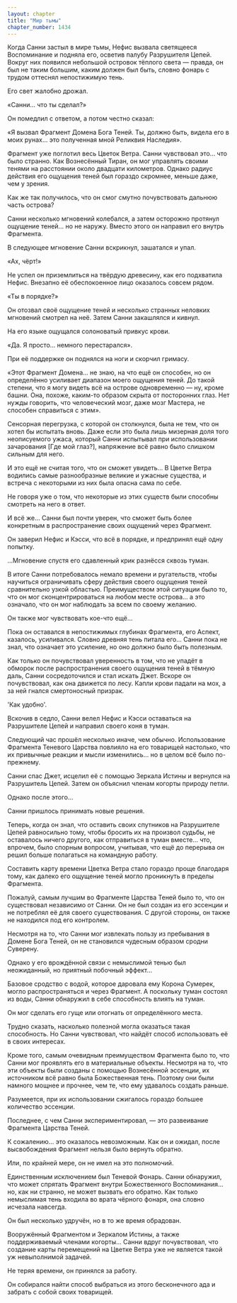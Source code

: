 ```yaml
---
layout: chapter
title: "Мир тьмы"
chapter_number: 1434
---
```




Когда Санни застыл в мире тьмы, Нефис вызвала светящееся Воспоминание и подняла его, осветив палубу Разрушителя Цепей. Вокруг них появился небольшой островок тёплого света — правда, он был не таким большим, каким должен был быть, словно фонарь с трудом оттеснял непостижимую тень.

Его свет жалобно дрожал.

«Санни... что ты сделал?»

Он помедлил с ответом, а потом честно сказал:

«Я вызвал Фрагмент Домена Бога Теней. Ты, должно быть, видела его в моих рунах... это полученная мной Реликвия Наследия».

Фрагмент уже поглотил весь Цветок Ветра. Санни чувствовал это... что было странно. Как Вознесённый Тиран, он мог управлять своими тенями на расстоянии около двадцати километров. Однако радиус действия его ощущения теней был гораздо скромнее, меньше даже, чем у зрения.

Как же так получилось, что он смог смутно почувствовать дальнюю часть острова?

Санни несколько мгновений колебался, а затем осторожно протянул ощущение теней... но не наружу. Вместо этого он направил его внутрь Фрагмента.

В следующее мгновение Санни вскрикнул, зашатался и упал.

«Ах, чёрт!»

Не успел он приземлиться на твёрдую древесину, как его подхватила Нефис. Внезапно её обеспокоенное лицо оказалось совсем рядом.

«Ты в порядке?»

Он отозвал своё ощущение теней и несколько странных неловких мгновений смотрел на неё. Затем Санни закашлялся и кивнул.

На его языке ощущался солоноватый привкус крови.

«Да. Я просто... немного перестарался».

При её поддержке он поднялся на ноги и скорчил гримасу.

«Этот Фрагмент Домена... не знаю, на что ещё он способен, но он определённо усиливает диапазон моего ощущения теней. До такой степени, что я могу видеть всё на острове одновременно — ну, кроме башни. Она, похоже, каким-то образом скрыта от посторонних глаз. Нет нужды говорить, что человеческий мозг, даже мозг Мастера, не способен справиться с этим».

Сенсорная перегрузка, с которой он столкнулся, была не тем, что он хотел бы испытать вновь. Даже если это была лишь мизерная доля того неописуемого ужаса, который Санни испытывал при использовании зачарования [Где мой глаз?], напряжение всё равно было слишком сильным для него.

И это ещё не считая того, что он сможет увидеть... В Цветке Ветра водились самые разнообразные великие и ужасные существа, и встреча с некоторыми из них была опасна сама по себе.

Не говоря уже о том, что некоторые из этих существ были способны смотреть на него в ответ.

И всё же... Санни был почти уверен, что сможет быть более конкретным в распространение своих ощущений через Фрагмент.

Он заверил Нефис и Кэсси, что всё в порядке, и предпринял ещё одну попытку.

...Мгновение спустя его сдавленный крик разнёсся сквозь туман.

В итоге Санни потребовалось немало времени и ругательств, чтобы научиться ограничивать сферу действия своего ощущения теней сравнительно узкой областью. Преимуществом этой ситуации было то, что он мог сконцентрироваться на любом месте острова... а это означало, что он мог наблюдать за всем по своему желанию.

Он также мог чувствовать кое-что ещё...

Пока он оставался в непостижимых глубинах Фрагмента, его Аспект, казалось, усиливался. Словно древняя тень питала его... Санни пока не знал, что означает это усиление, но оно должно было быть полезным.

Как только он почувствовал уверенность в том, что не упадёт в обморок после распространения своего ощущения теней в тёмную даль, Санни сосредоточился и стал искать Джет. Вскоре он почувствовал, как она движется по лесу. Капли крови падали на мох, а за ней гнался смертоносный призрак.

'Как удобно'.

Вскочив в седло, Санни велел Нефис и Кэсси оставаться на Разрушителе Цепей и направил своего коня в туман.

Следующий час прошёл несколько иначе, чем обычно. Использование Фрагмента Теневого Царства повлияло на его товарищей настолько, что их привычные реакции и мысли изменились... но в целом всё было по-прежнему.

Санни спас Джет, исцелил её с помощью Зеркала Истины и вернулся на Разрушитель Цепей. Затем он объяснил членам когорты природу петли.

Однако после этого...

Санни пришлось принимать новые решения.

Теперь, когда он знал, что оставить своих спутников на Разрушителе Цепей равносильно тому, чтобы бросить их на произвол судьбы, не оставалось ничего другого, как отправиться в туман вместе... что, впрочем, было спорным вопросом, учитывая, что ещё до перерыва он решил больше полагаться на командную работу.

Составить карту времени Цветка Ветра стало гораздо проще благодаря тому, как далеко его ощущение теней могло проникнуть в пределы Фрагмента.

Пожалуй, самым лучшим во Фрагменте Царства Теней было то, что он существовал независимо от Санни. Он не был создан из его эссенции и не потреблял её для своего существования. С другой стороны, он также не находился под его контролем.

Несмотря на то, что Санни мог извлекать пользу из пребывания в Домене Бога Теней, он не становился чудесным образом сродни Суверену.

Однако у его врождённой связи с немыслимой тенью был неожиданный, но приятный побочный эффект...

Базовое сродство с водой, которое даровала ему Корона Сумерек, могло распространяться и через Фрагмент. А поскольку туман состоял из воды, Санни обнаружил в себе способность влиять на туман.

Он мог сделать его гуще или отогнать от определённого места.

Трудно сказать, насколько полезной могла оказаться такая способность. Но Санни чувствовал, что найдёт способ использовать её в своих интересах.

Кроме того, самым очевидным преимуществом Фрагмента было то, что Санни мог проявлять его в материальные объекты. Несмотря на то, что эти объекты были созданы с помощью Вознесённой эссенции, их источником всё равно была Божественная тень. Поэтому они были намного мощнее и прочнее, чем те, что ему удавалось создать раньше.

Разумеется, при их использовании сжигалось гораздо большее количество эссенции.

Последнее, с чем Санни экспериментировал, — это развеивание Фрагмента Царства Теней.

К сожалению... это оказалось невозможным. Как он и ожидал, после высвобождения Фрагмент нельзя было вернуть обратно.

Или, по крайней мере, он не имел на это полномочий.

Единственным исключением был Теневой Фонарь. Санни обнаружил, что может спрятать Фрагмент внутри Божественного Воспоминания... но, как ни странно, не может вызвать его обратно. Как только немыслимая тень входила во врата чёрного фонаря, она словно исчезала навсегда.

Он был несколько удручён, но в то же время обрадован.

Вооружённый Фрагментом и Зеркалом Истины, а также поддерживаемый членами когорты... Санни вдруг почувствовал, что создание карты перемещений на Цветке Ветра уже не является такой уж невыполнимой задачей.

Не теряя времени, он принялся за работу.

Он собирался найти способ выбраться из этого бесконечного ада и забрать с собой своих товарищей.

